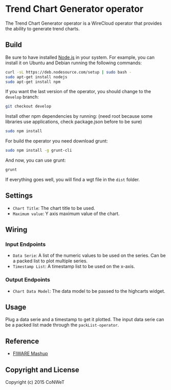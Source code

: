 Trend Chart Generator operator
======================

The Trend Chart Generator operator is a WireCloud operator that provides the ability to generate trend charts.

Build
-----

Be sure to have installed [Node.js](http://node.js) in your system. For example, you can install it on Ubuntu and Debian running the following commands:

```bash
curl -sL https://deb.nodesource.com/setup | sudo bash -
sudo apt-get install nodejs
sudo apt-get install npm
```

If you want the last version of the operator, you should change to the `develop` branch:

```bash
git checkout develop
```

Install other npm dependencies by running: (need root because some libraries use applications, check package.json before to be sure)

```bash
sudo npm install
```

For build the operator you need download grunt:

```bash
sudo npm install -g grunt-cli
```

And now, you can use grunt:

```bash
grunt
```

If everything goes well, you will find a wgt file in the `dist` folder.

## Settings

- `Chart Title`: The chart title to be used.
- `Maximum value`: Y axis maximum value of the chart.

## Wiring

### Input Endpoints

- `Data Serie`: A list of the numeric values to be used on the series. Can be a packed list to plot multiple series.
- `Timestamp List`: A timestamp list to be used on the x-axis.

### Output Endpoints

- `Chart Data Model`: The data model to be passed to the highcarts widget.

## Usage

Plug a data serie and a timestamp to get it plotted.
The input data serie can be a packed list made through the `packList-operator`.

## Reference

- [FIWARE Mashup](https://mashup.lab.fiware.org/)

## Copyright and License

Copyright (c) 2015 CoNWeT
